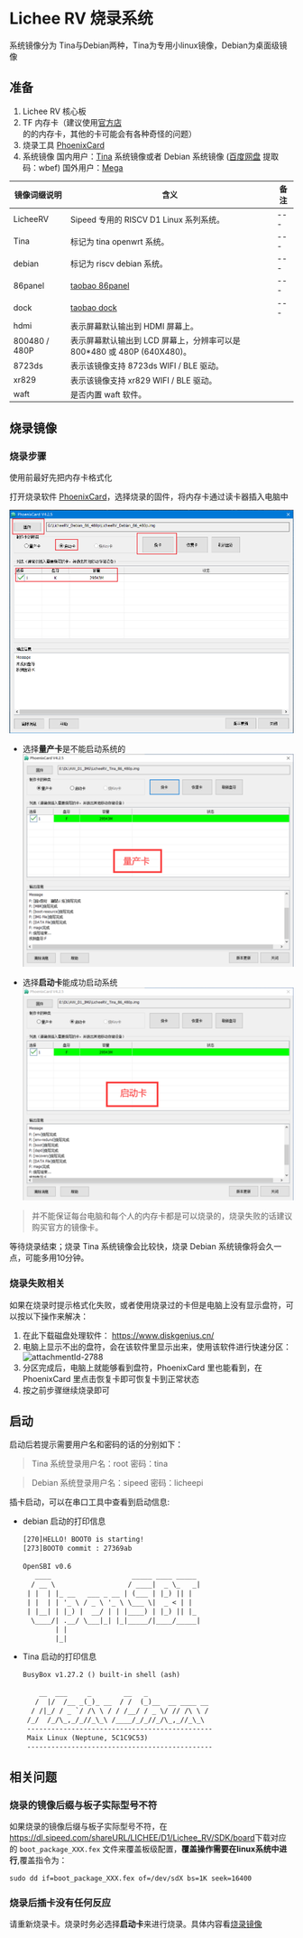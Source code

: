 # Lichee RV 烧录系统

系统镜像分为 Tina与Debian两种，Tina为专用小linux镜像，Debian为桌面级镜像

## 准备

1. Lichee RV 核心板
2. TF 内存卡（建议使用[官方店](https://shop365481095.taobao.com/)的的内存卡，其他的卡可能会有各种奇怪的问题）
3. 烧录工具 [PhoenixCard](https://dl.sipeed.com/shareURL/LICHEE/D1/Lichee_RV/tool)
4. 系统镜像
    国内用户：[Tina](https://dl.sipeed.com/shareURL/LICHEE/D1/Lichee_RV/SDK/image) 系统镜像或者 Debian 系统镜像   ([百度网盘](https://pan.baidu.com/s/1QJTaDw6kkTM4c_GAlmG0hg) 提取码：wbef)
    国外用户：[Mega](https://mega.nz/folder/lx4CyZBA#PiFhY7oSVQ3gp2ZZ_AnwYA)

| 镜像词缀说明 | 含义 | 备注 |
| --- | --- | --- |
| LicheeRV | Sipeed 专用的 RISCV D1 Linux 系列系统。 | --- |
| Tina | 标记为 tina openwrt 系统。 | --- |
| debian | 标记为 riscv debian 系统。 | --- |
| 86panel | [taobao 86panel](https://item.taobao.com/item.htm?spm=a230r.1.14.18.30b534187YMsRx&id=663345415205&ns=1&abbucket=7#detail) | --- |
| dock | [taobao dock](https://item.taobao.com/item.htm?spm=a1z10.3-c-s.w4002-21410578028.20.35765d54K9XCOt&id=666274331852) | --- |
| hdmi | 表示屏幕默认输出到 HDMI 屏幕上。 |  |
| 800480 / 480P | 表示屏幕默认输出到 LCD 屏幕上，分辨率可以是 800*480 或 480P (640X480)。 |  |
| 8723ds | 表示该镜像支持 8723ds WIFI / BLE 驱动。 |  |
| xr829 | 表示该镜像支持 xr829 WIFI / BLE 驱动。 |  |
| waft | 是否内置 waft 软件。 |  |


## 烧录镜像
### 烧录步骤
使用前最好先把内存卡格式化

打开烧录软件 [PhoenixCard](https://dl.sipeed.com/shareURL/LICHEE/D1/Lichee_RV/tool)，选择烧录的固件，将内存卡通过读卡器插入电脑中

![](./../assets/RV/flash.png)

- 选择**量产卡**是不能启动系统的
![img_Mass_production_cards](./../assets/RV/Mass_production_cards.png)

- 选择**启动卡**能成功启动系统
![img_boot_cards](./../assets/RV/boot_cards.png)

> 并不能保证每台电脑和每个人的内存卡都是可以烧录的，烧录失败的话建议购买官方的镜像卡。

等待烧录结束；烧录 Tina 系统镜像会比较快，烧录 Debian 系统镜像将会久一点，可能多用10分钟。

### 烧录失败相关
如果在烧录时提示格式化失败，或者使用烧录过的卡但是电脑上没有显示盘符，可以按以下操作来解决：

1. 在此下载磁盘处理软件： https://www.diskgenius.cn/
2. 电脑上显示不出的盘符，会在该软件里显示出来，使用该软件进行快速分区：
    ![attachmentId-2788](https://bbs.sipeed.com/storage/attachments/2021/12/17/K9SdDOalmpgIwFopjoUU7sV2zgp26E1d85EMwgXf.png)
3. 分区完成后，电脑上就能够看到盘符，PhoenixCard 里也能看到，在 PhoenixCard 里点击恢复卡即可恢复卡到正常状态
4. 按之前步骤继续烧录即可

## 启动

启动后若提示需要用户名和密码的话的分别如下：

> Tina 系统登录用户名：root  密码：tina

> Debian 系统登录用户名：sipeed 密码：licheepi

插卡启动，可以在串口工具中查看到启动信息:

- debian 启动的打印信息
    ```shell
    [270]HELLO! BOOT0 is starting!
    [273]BOOT0 commit : 27369ab

    OpenSBI v0.6
       ____                    _____ ____ _____
      / __ \                  / ____|  _ \_   _|
     | |  | |_ __   ___ _ __ | (___ | |_) || |
     | |  | | '_ \ / _ \ '_ \ \___ \|  _ < | |
     | |__| | |_) |  __/ | | |____) | |_) || |_
      \____/| .__/ \___|_| |_|_____/|____/_____|
            | |
            |_|
    ```
- Tina 启动的打印信息
    ```shell
    BusyBox v1.27.2 () built-in shell (ash)

        __  ___     _        __   _   
       /  |/  /__ _(_)_ __  / /  (_)__  __ ____ __
      / /|_/ / _ `/ /\ \ / / /__/ / _ \/ // /\ \ /
     /_/  /_/\_,_/_//_\_\ /____/_/_//_/\_,_//_\_\ 
     ----------------------------------------------
     Maix Linux (Neptune, 5C1C9C53)
     ----------------------------------------------
    ```

## 相关问题

### 烧录的镜像后缀与板子实际型号不符

如果烧录的镜像后缀与板子实际型号不符，在<https://dl.sipeed.com/shareURL/LICHEE/D1/Lichee_RV/SDK/board>下载对应的 `boot_package_XXX.fex` 文件来覆盖板级配置，**覆盖操作需要在linux系统中进行**,覆盖指令为：

```
sudo dd if=boot_package_XXX.fex of=/dev/sdX bs=1K seek=16400
```

###  烧录后插卡没有任何反应
请重新烧录卡。烧录时务必选择**启动卡**来进行烧录。具体内容看[烧录镜像](#烧录镜像)





